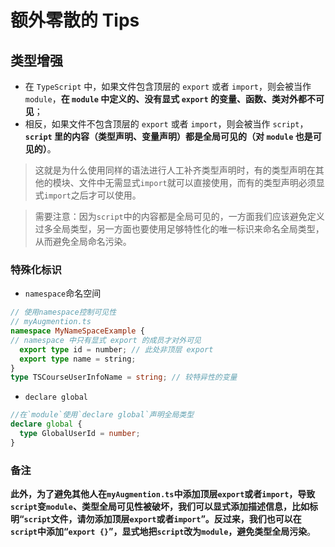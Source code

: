# 额外零散的 Tips

## 类型增强

- 在 `TypeScript` 中，如果文件包含顶层的 `export` 或者 `import`，则会被当作 `module`，**在 `module` 中定义的、没有显式 `export` 的变量、函数、类对外都不可见**；
- 相反，如果文件不包含顶层的 `export` 或者 `import`，则会被当作 `script`，**`script` 里的内容（类型声明、变量声明）都是全局可见的（对 `module` 也是可见的）**。

> 这就是为什么使用同样的语法进行人工补齐类型声明时，有的类型声明在其他的模块、文件中无需显式`import`就可以直接使用，而有的类型声明必须显式`import`之后才可以使用。

> 需要注意：因为`script`中的内容都是全局可见的，一方面我们应该避免定义过多全局类型，另一方面也要使用足够特性化的唯一标识来命名全局类型，从而避免全局命名污染。
### 特殊化标识
- `namespace`命名空间
```ts
// 使用namespace控制可见性
// myAugmention.ts
namespace MyNameSpaceExample {
// namespace 中只有显式 export 的成员才对外可见
  export type id = number; // 此处非顶层 export
  export type name = string;
}
type TSCourseUserInfoName = string; // 较特异性的变量
```

- `declare global`
```ts
//在`module`使用`declare global`声明全局类型
declare global {
  type GlobalUserId = number;
}
```

### 备注

**此外，为了避免其他人在`myAugmention.ts`中添加顶层`export`或者`import`，导致`script`变`module`、类型全局可见性被破坏，我们可以显式添加描述信息，比如标明“`script`文件，请勿添加顶层`export`或者`import`”。反过来，我们也可以在`script`中添加“`export {}`”，显式地把`script`改为`module`，避免类型全局污染**。